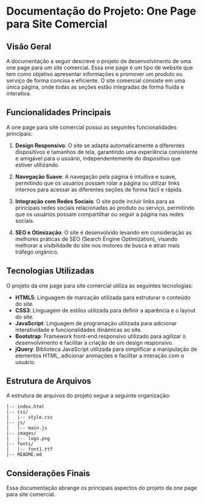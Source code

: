 # Documentação do Projeto: One Page para Site Comercial

## Visão Geral

A documentação a seguir descreve o projeto de desenvolvimento de uma one page para um site comercial. Essa one page é um tipo de website que tem como objetivo apresentar informações e promover um produto ou serviço de forma concisa e eficiente. O site comercial consiste em uma única página, onde todas as seções estão integradas de forma fluida e interativa.

## Funcionalidades Principais

A one page para site comercial possui as seguintes funcionalidades principais:

1. **Design Responsivo**: O site se adapta automaticamente a diferentes dispositivos e tamanhos de tela, garantindo uma experiência consistente e amigável para o usuário, independentemente do dispositivo que estiver utilizando.

2. **Navegação Suave**: A navegação pela página é intuitiva e suave, permitindo que os usuários possam rolar a página ou utilizar links internos para acessar as diferentes seções de forma fácil e rápida.

3. **Integração com Redes Sociais**: O site pode incluir links para as principais redes sociais relacionadas ao produto ou serviço, permitindo que os usuários possam compartilhar ou seguir a página nas redes sociais.

4. **SEO e Otimização**: O site é desenvolvido levando em consideração as melhores práticas de SEO (Search Engine Optimization), visando melhorar a visibilidade do site nos motores de busca e atrair mais tráfego orgânico.

## Tecnologias Utilizadas

O projeto da one page para site comercial utiliza as seguintes tecnologias:

- **HTML5**: Linguagem de marcação utilizada para estruturar o conteúdo do site.
- **CSS3**: Linguagem de estilos utilizada para definir a aparência e o layout do site.
- **JavaScript**: Linguagem de programação utilizada para adicionar interatividade e funcionalidades dinâmicas ao site.
- **Bootstrap**: Framework front-end responsivo utilizado para agilizar o desenvolvimento e facilitar a criação de um design responsivo.
- **jQuery**: Biblioteca JavaScript utilizada para simplificar a manipulação de elementos HTML, adicionar animações e facilitar a interação com o usuário.

## Estrutura de Arquivos

A estrutura de arquivos do projeto segue a seguinte organização:

```
|-- index.html
|-- css/
|   |-- style.css
|-- js/
|   |-- main.js
|-- images/
|   |-- logo.png
|-- fonts/
|   |-- font1.ttf
|-- README.md
```

## Considerações Finais

Essa documentação abrange os principais aspectos do projeto da one page para site comercial.
